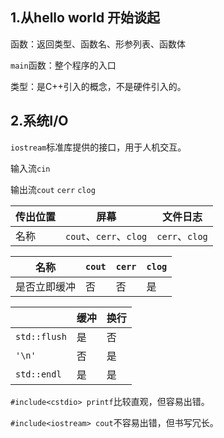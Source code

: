## 1.从hello world 开始谈起
函数：返回类型、函数名、形参列表、函数体

`main`函数：整个程序的入口

类型：是C++引入的概念，不是硬件引入的。

## 2.系统I/O
`iostream`标准库提供的接口，用于人机交互。

输入流`cin`

输出流`cout` `cerr` `clog`

|传出位置|屏幕|文件日志|
|---|---|---|
|名称|`cout`、`cerr`、`clog`|`cerr`、`clog`|

|名称|`cout`|`cerr`|`clog`|
|---|---|---|---|
|是否立即缓冲|否|否|是| 

| |缓冲|换行|
|---|---|---|
|`std::flush`|是|否|
|`'\n'`|否|是|
|`std::endl`|是|是|

`#include<cstdio> printf`比较直观，但容易出错。

`#include<iostream> cout`不容易出错，但书写冗长。

